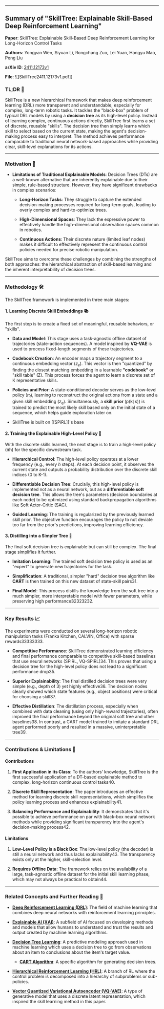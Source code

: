 
---

## Summary of "SkillTree: Explainable Skill-Based Deep Reinforcement Learning"

**Paper**: SkillTree: Explainable Skill-Based Deep Reinforcement Learning for Long-Horizon Control Tasks

**Authors**: Yongyan Wen, Siyuan Li, Rongchang Zuo, Lei Yuan, Hangyu Mao, Peng Liu

**arXiv ID**: [2411.12173v1](https://arxiv.org/abs/2411.12173)

**File**: ![[SkillTree2411.12173v1.pdf]]
### **TL;DR** 📝

SkillTree is a new hierarchical framework that makes deep reinforcement learning (DRL) more transparent and understandable, especially for complex, long-term robotic tasks. It tackles the "black-box" problem of typical DRL models by using a **decision tree** as its high-level policy. Instead of learning complex, continuous actions directly, SkillTree first learns a set of discrete, reusable "skills". The decision tree then simply learns which skill to select based on the current state, making the agent's decision-making process easy to interpret. The method achieves performance comparable to traditional neural network-based approaches while providing clear, skill-level explanations for its actions.

---

### **Motivation** 🤔
- **Limitations of Traditional Explainable Models**: Decision Trees (DTs) are a well-known alternative that are inherently explainable due to their simple, rule-based structure. However, they have significant drawbacks in complex scenarios:
    
    - **Long-Horizon Tasks**: They struggle to capture the extended decision-making processes required for long-term goals, leading to overly complex and hard-to-optimize trees.
    
    - **High-Dimensional Spaces**: They lack the expressive power to effectively handle the high-dimensional observation spaces common in robotics.
    
    - **Continuous Actions**: Their discrete nature (limited leaf nodes) makes it difficult to effectively represent the continuous control policies needed for precise robotic manipulation.
    

SkillTree aims to overcome these challenges by combining the strengths of both approaches: the hierarchical abstraction of skill-based learning and the inherent interpretability of decision trees.

---

### **Methodology** 🛠️

The SkillTree framework is implemented in three main stages:

#### 1. Learning Discrete Skill Embeddings 📚

The first step is to create a fixed set of meaningful, reusable behaviors, or "skills".

- **Data and Model**: This stage uses a task-agnostic offline dataset of trajectories (state-action sequences). A model inspired by **VQ-VAE** is used to process fixed-length segments of these trajectories.
    
- **Codebook Creation**: An encoder maps a trajectory segment to a continuous embedding vector ($z_e$). This vector is then "quantized" by finding the closest matching embedding in a learnable **"codebook"** or "skill table" (Z). This process forces the agent to learn a discrete set of K representative skills.
    
- **Policies and Prior**: A state-conditioned decoder serves as the low-level policy ($\pi_l$​), learning to reconstruct the original actions from a state and a given skill embedding ($z_q$). Simultaneously, a **skill prior** (p(k∣s)) is trained to predict the most likely skill based only on the initial state of a sequence, which helps guide exploration later on.    
- SkillTree is built on [[SPiRL]]'s base
#### 2. Training the Explainable High-Level Policy 🌳

With the discrete skills learned, the next stage is to train a high-level policy (πh​) for the specific downstream task.

- **Hierarchical Control**: The high-level policy operates at a lower frequency (e.g., every _h_ steps). At each decision point, it observes the current state and outputs a probability distribution over the discrete skill indices (0 to K-1).

- **Differentiable Decision Tree**: Crucially, this high-level policy is implemented not as a neural network, but as a **differentiable soft decision tree**. This allows the tree's parameters (decision boundaries at each node) to be optimized using standard backpropagation algorithms like Soft Actor-Critic (SAC).

- **Guided Learning**: The training is regularized by the previously learned skill prior. The objective function encourages the policy to not deviate too far from the prior's predictions, improving learning efficiency.


#### 3. Distilling into a Simpler Tree 🔬

The final soft decision tree is explainable but can still be complex. The final stage simplifies it further.

- **Imitation Learning**: The trained soft decision tree policy is used as an "expert" to generate new trajectories for the task.

- **Simplification**: A traditional, simpler "hard" decision tree algorithm like **CART** is then trained on this new dataset of state-skill pairs31.
    
- **Final Model**: This process distills the knowledge from the soft tree into a much simpler, more interpretable model with fewer parameters, while preserving high performance32323232.
    

---

### **Key Results** 📈

The experiments were conducted on several long-horizon robotic manipulation tasks (Franka Kitchen, CALVIN, Office) with sparse rewards33333333.

- **Competitive Performance**: SkillTree demonstrated learning efficiency and final performance comparable to competitive skill-based baselines that use neural networks (SPiRL, VQ-SPiRL)34. This proves that using a decision tree for the high-level policy does not lead to a significant performance drop35.
    
- **Superior Explainability**: The final distilled decision trees were very simple (e.g., depth of 3) yet highly effective36. The decision nodes clearly showed which state features (e.g., object positions) were critical for choosing a skill37.
    
- **Effective Distillation**: The distillation process, especially when combined with data cleaning (using only high-reward trajectories), often improved the final performance beyond the original soft tree and other baselines38. In contrast, a CART model trained to imitate a standard DRL agent performed poorly and resulted in a massive, uninterpretable tree39.
    

---

### **Contributions & Limitations** 🎯

#### Contributions

1. **First Application in its Class**: To the authors' knowledge, SkillTree is the first successful application of a DT-based explainable method to complex, long-horizon continuous control tasks40.
    
2. **Discrete Skill Representation**: The paper introduces an effective method for learning discrete skill representations, which simplifies the policy learning process and enhances explainability41.
    
3. **Balancing Performance and Explainability**: It demonstrates that it's possible to achieve performance on par with black-box neural network methods while providing significant transparency into the agent's decision-making process42.
    

#### Limitations

1. **Low-Level Policy is a Black Box**: The low-level policy (the decoder) is still a neural network and thus lacks explainability43. The transparency exists only at the higher, skill-selection level.
    
2. **Requires Offline Data**: The framework relies on the availability of a large, task-agnostic offline dataset for the initial skill learning phase, which may not always be practical to obtain44.
    

---

### **Related Concepts and Further Reading** 🔗

- **[Deep Reinforcement Learning (DRL)](https://en.wikipedia.org/wiki/Deep_reinforcement_learning)**: The field of machine learning that combines deep neural networks with reinforcement learning principles.
    
- **[Explainable AI (XAI)](https://en.wikipedia.org/wiki/Explainable_artificial_intelligence)**: A subfield of AI focused on developing methods and models that allow humans to understand and trust the results and output created by machine learning algorithms.
    
- **[Decision Tree Learning](https://en.wikipedia.org/wiki/Decision_tree_learning)**: A predictive modeling approach used in machine learning which uses a decision tree to go from observations about an item to conclusions about the item's target value.
    
    - **[CART Algorithm](https://en.wikipedia.org/wiki/Classification_and_regression_tree)**: A specific algorithm for generating decision trees.
        
- **[Hierarchical Reinforcement Learning (HRL)](https://www.google.com/search?q=https://en.wikipedia.org/wiki/Hierarchical_reinforcement_learning)**: A branch of RL where the control problem is decomposed into a hierarchy of subproblems or sub-policies.
    
- **[Vector Quantized Variational Autoencoder (VQ-VAE)](https://arxiv.org/abs/1711.00937)**: A type of generative model that uses a discrete latent representation, which inspired the skill learning method in this paper.